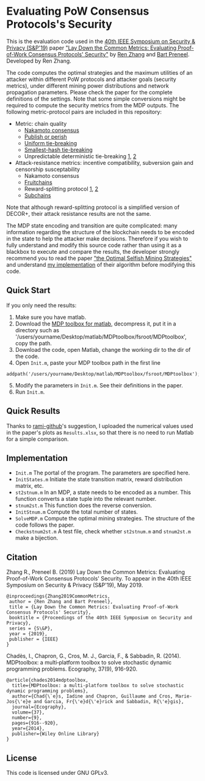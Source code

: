 # Evaluating PoW Consensus Protocols's Security
This is the evaluation code used in the [40th IEEE Symposium on Security &amp; Privacy (S&P'19)](https://www.ieee-security.org/TC/SP2019/) paper ["Lay Down the Common Metrics: Evaluating Proof-of-Work Consensus Protocols' Security"](https://www.esat.kuleuven.be/cosic/publications/article-3005.pdf) by [Ren Zhang](https://scholar.google.be/citations?user=JB1uRvQAAAAJ&hl=en) and [Bart Preneel](https://scholar.google.be/citations?user=omio-RsAAAAJ&hl=en). Developed by Ren Zhang.

The code computes the optimal strategies and the maximum utilities of an attacker within different PoW protocols and attacker goals (security metrics), under different mining power distributions and network propagation parameters. Please check the paper for the complete definitions of the settings. Note that some simple conversions might be required to compute the security metrics from the MDP outputs. The following metric-protocol pairs are included in this repository:

* Metric: chain quality
  * [Nakamoto consensus](https://bitcoin.org/en/bitcoin-paper)
  * [Publish or perish](https://www.esat.kuleuven.be/cosic/publications/article-2746.pdf)
  * [Uniform tie-breaking](https://www.cs.cornell.edu/~ie53/publications/btcProcFC.pdf)
  * [Smallest-hash tie-breaking](https://scalingbitcoin.org/papers/DECOR-HOP.pdf)
  * Unpredictable deterministic tie-breaking [1](https://scalingbitcoin.org/papers/DECOR-LAMI.pdf), [2](http://www.bubifans.com/ueditor/php/upload/file/20181015/1539596900526563.pdf)
* Attack-resistance metrics: incentive compatibility, subversion gain and censorship susceptability
  * Nakamoto consensus
  * [Fruitchains](https://eprint.iacr.org/2016/916.pdf)
  * Reward-splitting protocol [1](https://scalingbitcoin.org/papers/DECOR-HOP.pdf), [2](https://scalingbitcoin.org/papers/DECOR-LAMI.pdf)
  * [Subchains](https://www.bitcoinunlimited.info/resources/subchains.pdf)

Note that although reward-splitting protocol is a simplified version of DECOR+, their attack resistance results are not the same.

The MDP state encoding and transition are quite complicated: many information regarding the structure of the blockchain needs to be encoded in the state to help the attacker make decisions. Therefore if you wish to fully understand and modify this source code rather than using it as a blackbox to execute and compare the results, the developer strongly recommend you to read the paper ["the Optimal Selfish Mining Strategies"](http://www.cs.huji.ac.il/~yoni_sompo/pubs/15/SelfishMining.pdf) and understand [my implementation](https://github.com/nirenzang/Optimal-Selfish-Mining-Strategies-in-Bitcoin) of their algorithm before modifying this code. 

## Quick Start
If you only need the results:
1. Make sure you have matlab.
2. Download the [MDP toolbox for matlab](https://nl.mathworks.com/matlabcentral/fileexchange/25786-markov-decision-processes--mdp--toolbox), decompress it, put it in a directory such as '/users/yourname/Desktop/matlab/MDPtoolbox/fsroot/MDPtoolbox', copy the path.
3. Download the code, open Matlab, change the working dir to the dir of the code.
4. Open `Init.m`, paste your MDP toolbox path in the first line 
```
addpath('/users/yourname/Desktop/matlab/MDPtoolbox/fsroot/MDPtoolbox');
```
5. Modify the parameters in `Init.m`. See their definitions in the paper.
6. Run `Init.m`.

## Quick Results
Thanks to [rami-github](https://github.com/rami-github)'s suggestion, I uploaded the numerical values used in the paper's plots as `Results.xlsx`, so that there is no need to run Matlab for a simple comparison.

## Implementation
* `Init.m`
The portal of the program. The parameters are specified here.
* `InitStates.m`
Initiate the state transition matrix, reward distribution matrix, etc.
* `st2stnum.m`
In an MDP, a state needs to be encoded as a number. This function converts a state tuple into the relevant number. 
* `stnum2st.m` 
This function does the reverse conversion.
* `InitStnum.m`
Compute the total number of states.
* `SolveMDP.m`
Compute the optimal mining strategies. The structure of the code follows the paper.
* `Checkstnum2st.m`
A test file, check whether `st2stnum.m` and `stnum2st.m` make a bijection.

## Citation
Zhang R., Preneel B. (2019) Lay Down the Common Metrics: Evaluating Proof-of-Work Consensus Protocols' Security. To appear in the 40th IEEE Symposium on Security & Privacy (S&P'19), May 2019.
```
@inproceedings{Zhang2019CommonMetrics,
 author = {Ren Zhang and Bart Preneel},
 title = {Lay Down the Common Metrics: Evaluating Proof-of-Work Consensus Protocols' Security},
 booktitle = {Proceedings of the 40th IEEE Symposium on Security and Privacy},
 series = {S\&P},
 year = {2019},
 publisher = {IEEE}
} 
```
Chadès, I., Chapron, G., Cros, M. J., Garcia, F., & Sabbadin, R. (2014). MDPtoolbox: a multi‐platform toolbox to solve stochastic dynamic programming problems. Ecography, 37(9), 916-920.
```
@article{chades2014mdptoolbox,
  title={MDPtoolbox: a multi-platform toolbox to solve stochastic dynamic programming problems},
  author={Chad{\`e}s, Iadine and Chapron, Guillaume and Cros, Marie-Jos{\'e}e and Garcia, Fr{\'e}d{\'e}rick and Sabbadin, R{\'e}gis},
  journal={Ecography},
  volume={37},
  number={9},
  pages={916--920},
  year={2014},
  publisher={Wiley Online Library}
}
```

## License
This code is licensed under GNU GPLv3.
